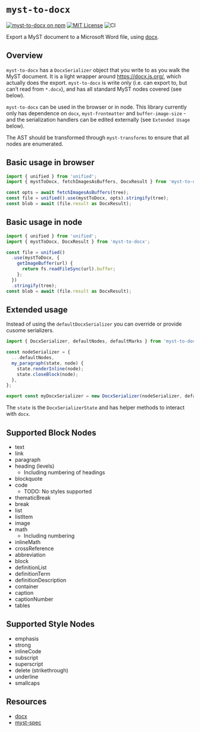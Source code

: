 # `myst-to-docx`

[![myst-to-docx on npm](https://img.shields.io/npm/v/myst-to-docx.svg)](https://www.npmjs.com/package/myst-to-docx)
[![MIT License](https://img.shields.io/badge/license-MIT-blue.svg)](https://github.com/curvenote/curvenote/blob/main/LICENSE)
![CI](https://github.com/curvenote/myst-to-docx/workflows/CI/badge.svg)

Export a MyST document to a Microsoft Word file, using [docx](https://docx.js.org/).

## Overview

`myst-to-docx` has a `DocxSerializer` object that you write to as you walk the MyST document. It is a light wrapper around <https://docx.js.org/>, which actually does the export. `myst-to-docx` is write only (i.e. can export to, but can’t read from `*.docx`), and has all standard MyST nodes covered (see below).

`myst-to-docx` can be used in the browser or in node. This library currently only has dependence on `docx`, `myst-frontmatter` and `buffer-image-size` - and the serialization handlers can be edited externally (see `Extended Usage` below).

The AST should be transformed through `myst-transforms` to ensure that all nodes are enumerated.

## Basic usage in browser

```typescript
import { unified } from 'unified';
import { mystToDocx, fetchImagesAsBuffers, DocxResult } from 'myst-to-docx';

const opts = await fetchImagesAsBuffers(tree);
const file = unified().use(mystToDocx, opts).stringify(tree);
const blob = await (file.result as DocxResult);
```

## Basic usage in node

```typescript
import { unified } from 'unified';
import { mystToDocx, DocxResult } from 'myst-to-docx';

const file = unified()
  .use(mystToDocx, {
    getImageBuffer(url) {
      return fs.readFileSync(url).buffer;
    };
  })
  .stringify(tree);
const blob = await (file.result as DocxResult);
```

## Extended usage

Instead of using the `defaultDocxSerializer` you can override or provide cusome serializers.

```ts
import { DocxSerializer, defaultNodes, defaultMarks } from 'myst-to-docx';

const nodeSerializer = {
  ...defaultNodes,
  my_paragraph(state, node) {
    state.renderInline(node);
    state.closeBlock(node);
  },
};

export const myDocxSerializer = new DocxSerializer(nodeSerializer, defaultMarks);
```

The `state` is the `DocxSerializerState` and has helper methods to interact with `docx`.

## Supported Block Nodes

- text
- link
- paragraph
- heading (levels)
  - Including numbering of headings
- blockquote
- code
  - TODO: No styles supported
- thematicBreak
- break
- list
- listItem
- image
- math
  - Including numbering
- inlineMath
- crossReference
- abbreviation
- block
- definitionList
- definitionTerm
- definitionDescription
- container
- caption
- captionNumber
- tables

## Supported Style Nodes

- emphasis
- strong
- inlineCode
- subscript
- superscript
- delete (strikethrough)
- underline
- smallcaps

## Resources

- [docx](https://docx.js.org/)
- [myst-spec](https://github.com/executablebooks/myst-spec)
